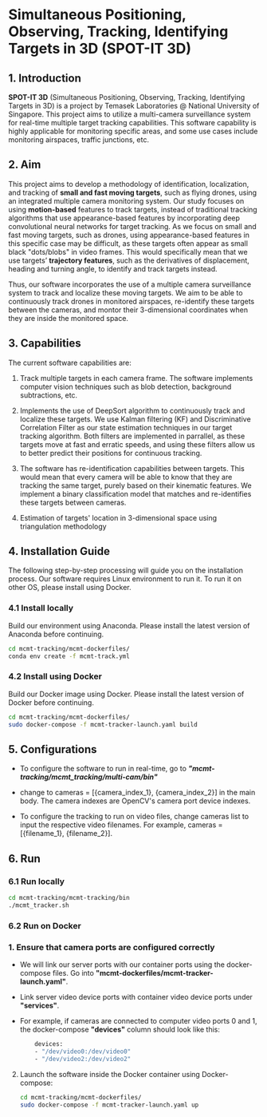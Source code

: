 # Simultaneous Positioning, Observing, Tracking, Identifying Targets in 3D (SPOT-IT 3D)

## 1. Introduction

**SPOT-IT 3D** (Simultaneous Positioning, Observing, Tracking, Identifying Targets in 3D) is a project by Temasek Laboratories @ National University of Singapore. This project aims to utilize a multi-camera surveillance system for real-time multiple target tracking capabilities. This software capability is highly applicable for monitoring specific areas, and some use cases include monitoring airspaces, traffic junctions, etc. 

## 2. Aim

This project aims to develop a methodology of identification, localization, and tracking of **small and fast moving targets**, such as flying drones, using an integrated multiple camera monitoring system. Our study focuses on using **motion-based** features to track targets, instead of traditional tracking algorithms that use appearance-based features by incorporating deep convolutional neural networks for target tracking. As we focus on small and fast moving targets, such as drones, using appearance-based features in this specific case may be difficult, as these targets often appear as small black "dots/blobs" in video frames. This would specifically mean that we use targets’ **trajectory features**, such as the derivatives of displacement, heading and turning angle, to identify and track targets instead.

Thus, our software incorporates the use of a multiple camera surveillance system to track and localize these moving targets. We aim to be able to continuously track drones in monitored airspaces, re-identify these targets between the cameras, and montor their 3-dimensional coordinates when they are inside the monitored space. 

## 3. Capabilities

The current software capabilities are:

1. Track multiple targets in each camera frame. The software implements computer vision techniques such as blob detection, background subtractions, etc. 

2. Implements the use of DeepSort algorithm to continuously track and localize these targets. We use Kalman filtering (KF) and Discriminative Correlation Filter as our state estimation techniques in our target tracking algorithm. Both filters are implemented in parrallel, as these targets move at fast and erratic speeds, and using these filters allow us to better predict their positions for continuous tracking.

3. The software has re-identification capabilities between targets. This would mean that every camera will be able to know that they are tracking the same target, purely based on their kinematic features. We implement a binary classification model that matches and re-identifies these targets between cameras.

4. Estimation of targets' location in 3-dimensional space using triangulation methodology

## 4. Installation Guide

The following step-by-step processing will guide you on the installation process. Our software requires Linux environment to run it. To run it on other OS, please install using Docker.

### 4.1 Install locally

Build our environment using Anaconda. Please install the latest version of Anaconda before continuing.

``` bash
cd mcmt-tracking/mcmt-dockerfiles/
conda env create -f mcmt-track.yml
```

### 4.2 Install using Docker

Build our Docker image using Docker. Please install the latest version of Docker before continuing.

``` bash
cd mcmt-tracking/mcmt-dockerfiles/
sudo docker-compose -f mcmt-tracker-launch.yaml build
```

## 5. Configurations

* To configure the software to run in real-time, go to ***"mcmt-tracking/mcmt_tracking/multi-cam/bin"*** 
* change to cameras = [{camera_index_1}, {camera_index_2}] in the main body. The camera indexes are OpenCV's camera port device indexes. 

* To configure the tracking to run on video files, change cameras list to input the respective video filenames. For example, cameras = [{filename_1}, {filename_2}].


## 6. Run

### 6.1 Run locally

``` bash
cd mcmt-tracking/mcmt-tracking/bin
./mcmt_tracker.sh
```

### 6.2 Run on Docker

### 1. Ensure that camera ports are configured correctly

* We will link our server ports with our container ports using the docker-compose files. Go into **"mcmt-dockerfiles/mcmt-tracker-launch.yaml"**.
* Link server video device ports with container video device ports under **"services"**.
* For example, if cameras are connected to computer video ports 0 and 1, the docker-compose **"devices"** column should look like this:
	
	``` bash 
		devices:
		- "/dev/video0:/dev/video0"
		- "/dev/video2:/dev/video2"
	```
2. Launch the software inside the Docker container using Docker-compose:

	``` bash
	cd mcmt-tracking/mcmt-dockerfiles/
	sudo docker-compose -f mcmt-tracker-launch.yaml up
	```
